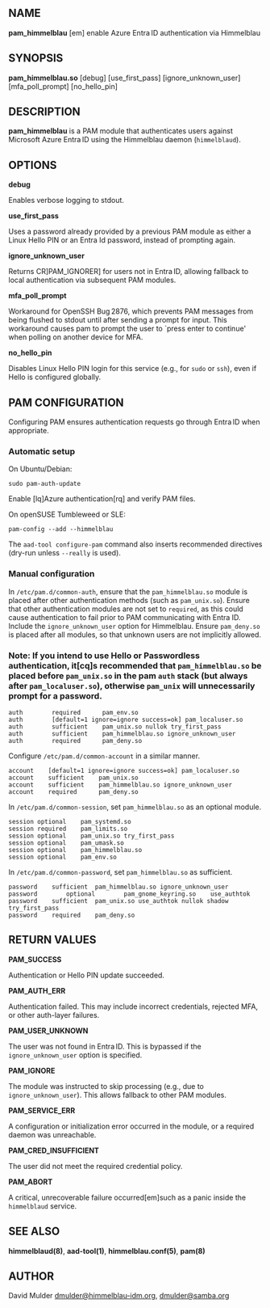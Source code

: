 
## NAME

**pam_himmelblau** \[em] enable Azure Entra ID authentication via Himmelblau 

## SYNOPSIS

**pam_himmelblau.so** [debug] [use_first_pass] [ignore_unknown_user] [mfa_poll_prompt] [no_hello_pin] 

## DESCRIPTION

**pam_himmelblau** is a PAM module that authenticates users against Microsoft Azure Entra ID using the Himmelblau daemon (`himmelblaud`). 

## OPTIONS

**debug** 

Enables verbose logging to stdout. 

**use_first_pass** 

Uses a password already provided by a previous PAM module as either a Linux Hello PIN or an Entra Id password, instead of prompting again. 

**ignore_unknown_user** 

Returns CR]PAM_IGNORER] for users not in Entra ID, allowing fallback to local authentication via subsequent PAM modules. 

**mfa_poll_prompt** 

Workaround for OpenSSH Bug 2876, which prevents PAM messages from being flushed to stdout until after sending a prompt for input. This workaround causes pam to prompt the user to `press enter to continue' when polling on another device for MFA. 

**no_hello_pin** 

Disables Linux Hello PIN login for this service (e.g., for `sudo` or `ssh`), even if Hello is configured globally. 

## PAM CONFIGURATION

Configuring PAM ensures authentication requests go through Entra ID when appropriate. 

### Automatic setup

On Ubuntu/Debian: 

```
sudo pam-auth-update
```

Enable \[lq]Azure authentication\[rq] and verify PAM files. 

On openSUSE Tumbleweed or SLE: 

```
pam-config --add --himmelblau
```

The `aad-tool configure-pam` command also inserts recommended directives (dry-run unless `--really` is used). 

### Manual configuration

In `/etc/pam.d/common-auth`, ensure that the `pam_himmelblau.so` module is placed after other authentication methods (such as `pam_unix.so`). Ensure that other authentication modules are not set to `required`, as this could cause authentication to fail prior to PAM communicating with Entra ID. Include the `ignore_unknown_user` option for Himmelblau. Ensure `pam_deny.so` is placed after all modules, so that unknown users are not implicitly allowed. 

### **Note:** If you intend to use Hello or Passwordless authentication, it\[cq]s recommended that `pam_himmelblau.so` be placed before `pam_unix.so` in the pam `auth` stack (but always after `pam_localuser.so`), otherwise `pam_unix` will unnecessarily prompt for a password.

```
auth        required      pam_env.so
auth        [default=1 ignore=ignore success=ok] pam_localuser.so
auth        sufficient    pam_unix.so nullok try_first_pass
auth        sufficient    pam_himmelblau.so ignore_unknown_user
auth        required      pam_deny.so
```

Configure `/etc/pam.d/common-account` in a similar manner. 

```
account    [default=1 ignore=ignore success=ok] pam_localuser.so
account    sufficient    pam_unix.so
account    sufficient    pam_himmelblau.so ignore_unknown_user
account    required      pam_deny.so
```

In `/etc/pam.d/common-session`, set `pam_himmelblau.so` as an optional module. 

```
session optional    pam_systemd.so
session required    pam_limits.so
session optional    pam_unix.so try_first_pass
session optional    pam_umask.so
session optional    pam_himmelblau.so
session optional    pam_env.so
```

In `/etc/pam.d/common-password`, set `pam_himmelblau.so` as sufficient. 

```
password    sufficient  pam_himmelblau.so ignore_unknown_user
password        optional        pam_gnome_keyring.so    use_authtok
password    sufficient  pam_unix.so use_authtok nullok shadow try_first_pass 
password    required    pam_deny.so
```

## RETURN VALUES

**PAM_SUCCESS** 

Authentication or Hello PIN update succeeded. 

**PAM_AUTH_ERR** 

Authentication failed. This may include incorrect credentials, rejected MFA, or other auth-layer failures. 

**PAM_USER_UNKNOWN** 

The user was not found in Entra ID. This is bypassed if the `ignore_unknown_user` option is specified. 

**PAM_IGNORE** 

The module was instructed to skip processing (e.g., due to `ignore_unknown_user`). This allows fallback to other PAM modules. 

**PAM_SERVICE_ERR** 

A configuration or initialization error occurred in the module, or a required daemon was unreachable. 

**PAM_CRED_INSUFFICIENT** 

The user did not meet the required credential policy. 

**PAM_ABORT** 

A critical, unrecoverable failure occurred\[em]such as a panic inside the `himmelblaud` service. 

## SEE ALSO

**himmelblaud(8)**, **aad-tool(1)**, **himmelblau.conf(5)**, **pam(8)** 

## AUTHOR

David Mulder  dmulder@himmelblau-idm.org,  dmulder@samba.org